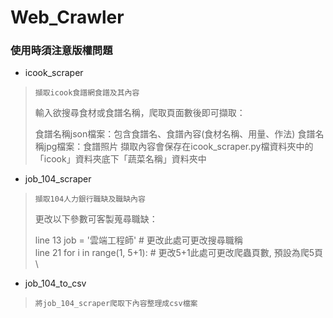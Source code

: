 # Web_Crawler
### 使用時須注意版權問題

* icook_scraper
>     擷取icook食譜網食譜及其內容
> 輸入欲搜尋食材或食譜名稱，爬取頁面數後即可擷取：
> 
> 食譜名稱json檔案：包含食譜名、食譜內容(食材名稱、用量、作法)
> 食譜名稱jpg檔案：食譜照片
> 擷取內容會保存在icook_scraper.py檔資料夾中的「icook」資料夾底下「蔬菜名稱」資料夾中


* job_104_scraper
>     擷取104人力銀行職缺及職缺內容
> 更改以下參數可客製蒐尋職缺：
> 
> line 13  job = '雲端工程師'  # 更改此處可更改搜尋職稱\
> line 21  for i in range(1, 5+1):  # 更改5+1此處可更改爬蟲頁數, 預設為爬5頁\


* job_104_to_csv
>     將job_104_scraper爬取下內容整理成csv檔案
